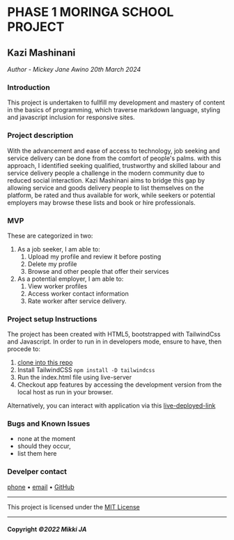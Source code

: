 # PHASE 1 MORINGA SCHOOL PROJECT
## Kazi Mashinani

*Author - Mickey Jane Awino*
*20th March 2024*

### Introduction

This  project is undertaken to fullfill my development and mastery of content in the basics of programming, which traverse markdown language, styling and javascript inclusion for responsive sites.

### Project description

With the advancement and ease of access to technology, job seeking and service delivery can be done from the comfort of people's palms.
with this approach, I identified seeking qualified, trustworthy and skilled labour and service delivery people a challenge in the modern community due to reduced social interaction. Kazi Mashinani aims to bridge this gap by allowing service and goods delivery people to list themselves on the platform, be rated and thus available for work, while seekers or potential employers may browse these lists and book or hire professionals.

### MVP
These are categorized in two:

1. As a job seeker, I am able to:
    1. Upload my profile and review it before posting
    1. Delete my profile
    1. Browse and other people that offer their services
1. As a potential employer, I am able to:
    1. View worker profiles
    1. Access worker contact information
    1. Rate worker after service delivery.

### Project setup Instructions
The project has been created with HTML5, bootstrapped with TailwindCss and Javascript.
In order to run in in developers mode, ensure to have, then procede to:
1. [clone into this repo](https://github.com/Mickey254-ja/Kazi-Mashinani)
2. Install TailwindCSS 
    `npm install -D tailwindcss`
3. Run the index.html file using live-server
4. Checkout app features by accessing the development version from the local host as run in your browser.

Alternatively, you can interact with application via this [live-deployed-link]()

### Bugs and Known Issues
* none at the moment
* should they occur,
* list them here

### Develper contact

[phone](wa.me/254716831819) •  [email](mickeyjane49@gmail.com) •  [GitHub](https://github.com/Mickey254-ja)

---

This project is licensed under the [MIT License](https://github.com/Mickey254-ja/Kazi-Mashinani/blob/main/LICENSE)

---

#### Copyright *©2022 Mikki JA*